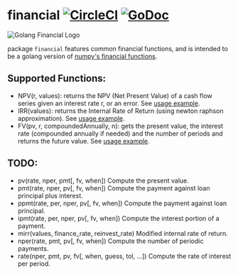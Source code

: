 # financial [![CircleCI](https://circleci.com/gh/orcaman/financial.svg?style=svg)](https://circleci.com/gh/orcaman/financial) [![GoDoc](https://godoc.org/github.com/orcaman/financial?status.svg)](https://godoc.org/github.com/orcaman/financial)

![Golang Financial Logo](https://user-images.githubusercontent.com/4884073/26978157-14a7e568-4d33-11e7-9151-a27c2823dcbd.png?raw=true "Golang Financial Logo")

package `financial` features common financial functions, and is intended to be a golang version of [numpy's financial functions](https://docs.scipy.org/doc/numpy/reference/routines.financial.html).

## Supported Functions:
- NPV(r, values): returns the NPV (Net Present Value) of a cash flow series given an interest rate r, or an error. See [usage example](https://godoc.org/github.com/orcaman/financial#example-NPV).
- IRR(values): returns the Internal Rate of Return (using newton raphson approximation). See [usage example](https://godoc.org/github.com/orcaman/financial#example-IRR).
- FV(pv, r, compoundedAnnually, n): gets the present value, the interest rate (compounded annually if needed) and the number of periods and returns the future value. See [usage example](https://godoc.org/github.com/orcaman/financial#example-fv).

## TODO:
- pv(rate, nper, pmt[, fv, when])	Compute the present value.
- pmt(rate, nper, pv[, fv, when])	Compute the payment against loan principal plus interest.
- ppmt(rate, per, nper, pv[, fv, when])	Compute the payment against loan principal.
- ipmt(rate, per, nper, pv[, fv, when])	Compute the interest portion of a payment.
- mirr(values, finance_rate, reinvest_rate)	Modified internal rate of return.
- nper(rate, pmt, pv[, fv, when])	Compute the number of periodic payments.
- rate(nper, pmt, pv, fv[, when, guess, tol, ...])	Compute the rate of interest per period.